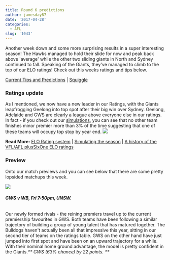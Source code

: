 ```yaml
---
title: Round 6 predictions
author: jamesday87
date: '2017-04-28'
categories:
  - AFL
slug: '1043'
---
```


Another week down and some more surprising results in a super interesting season! The Hawks managed to hold their slide for now and peak back above 'average' while the other two sliding giants in North and Sydney continued to fall. Speaking of the Giants, they've managed to climb to the top of our ELO ratings! Check out this weeks ratings and tips below.

<!-- more -->

[Current Tips and Predictions](http://plussixoneblog.com/current-afl-mens-ratings-predictions/) | [Squiggle](http://squiggle.com.au)

### Ratings update

As I mentioned, we now have a new leader in our Ratings, with the Giants leapfrogging Geelong into top spot after their big win over Sydney. Geelong, Adelaide and GWS are clearly a league above everyone else in our ratings. In fact - if you check out our [simulations](http://plussixoneblog.com/current-afl-mens-ratings-predictions/), you can see that no other team finishes minor premier more than 3% of the time suggesting that one of these teams will occupy top stop by year end.
![](http://plussixoneblog.com/img/2017/04/ratings_plot-1-4.png)

**Read More:** [ELO Rating system](http://plussixoneblog.com/elo-rating-system/) | [Simulating the season](http://plussixoneblog.com/2016/05/12/simulating-the-season/) | [A history of the VFL/AFL plusSixOne ELO ratings](http://plussixoneblog.com/elo-history/)

### Preview

Onto our match previews and you can see below that there are some pretty lopsided matchups this week.

![](http://plussixoneblog.com/img/2017/03/afl_m_pred-9-1024x181.png)

###### **GWS v WB, Fri 7:50pm, UNSW.**

Our newly formed rivals - the reining premiers travel up to the current premiership favourites in GWS. Both teams have been following a similar trajectory of building a group of young talent that has matured together. The Bulldogs haven't actually been all that impressive this year, sitting in our second tier of teams on the ratings table. GWS on the other hand have just jumped into first spot and have been on an upward trajectory for a while. With their nominal home ground advantage, the model is pretty confident in the Giants._** GWS (63% chance) by 22 points. **_

######
